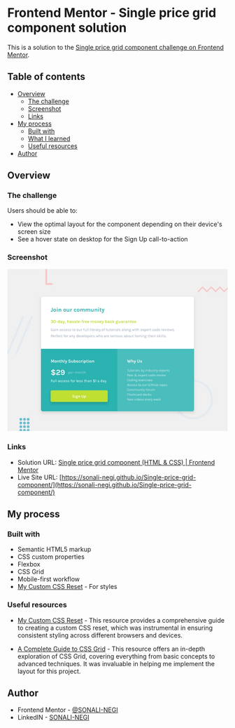 # Frontend Mentor - Single price grid component solution

This is a solution to the [Single price grid component challenge on Frontend Mentor](https://www.frontendmentor.io/challenges/single-price-grid-component-5ce41129d0ff452fec5abbbc).

## Table of contents

- [Overview](#overview)
  - [The challenge](#the-challenge)
  - [Screenshot](#screenshot)
  - [Links](#links)
- [My process](#my-process)
  - [Built with](#built-with)
  - [What I learned](#what-i-learned)
  - [Useful resources](#useful-resources)
- [Author](#author)

## Overview

### The challenge

Users should be able to:

- View the optimal layout for the component depending on their device's screen size
- See a hover state on desktop for the Sign Up call-to-action

### Screenshot

![](./design/desktop-preview.jpg)

### Links

- Solution URL: [Single price grid component (HTML & CSS) | Frontend Mentor ](https://www.frontendmentor.io/solutions/single-price-grid-component-html-and-css-pkgz1g7jJO)
- Live Site URL: [https://sonali-negi.github.io/Single-price-grid-component/](https://sonali-negi.github.io/Single-price-grid-component/)

## My process

### Built with

- Semantic HTML5 markup
- CSS custom properties
- Flexbox
- CSS Grid
- Mobile-first workflow
- [My Custom CSS Reset](https://www.joshwcomeau.com/css/custom-css-reset/) - For styles

### Useful resources

- [My Custom CSS Reset](https://www.joshwcomeau.com/css/custom-css-reset/) - This resource provides a comprehensive guide to creating a custom CSS reset, which was instrumental in ensuring consistent styling across different browsers and devices.

- [A Complete Guide to CSS Grid](https://css-tricks.com/snippets/css/complete-guide-grid/) - This resource offers an in-depth exploration of CSS Grid, covering everything from basic concepts to advanced techniques. It was invaluable in helping me implement the layout for this project.

## Author

- Frontend Mentor - [@SONALI-NEGI](https://www.frontendmentor.io/profile/SONALI-NEGI)
- LinkedIN - [SONALI-NEGI](https://www.linkedin.com/in/negisonali/)
